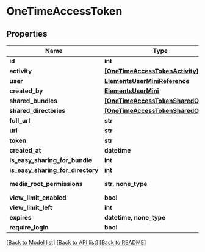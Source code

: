 # OneTimeAccessToken


## Properties

Name | Type | Description | Notes
------------ | ------------- | ------------- | -------------
**id** | **int** |  | 
**activity** | [**[OneTimeAccessTokenActivity]**](OneTimeAccessTokenActivity.md) |  | [readonly] 
**user** | [**ElementsUserMiniReference**](ElementsUserMiniReference.md) |  | 
**created_by** | [**ElementsUserMini**](ElementsUserMini.md) |  | 
**shared_bundles** | [**[OneTimeAccessTokenSharedObject]**](OneTimeAccessTokenSharedObject.md) |  | [readonly] 
**shared_directories** | [**[OneTimeAccessTokenSharedObject]**](OneTimeAccessTokenSharedObject.md) |  | [readonly] 
**full_url** | **str** |  | [readonly] 
**url** | **str** |  | 
**token** | **str** |  | 
**created_at** | **datetime** |  | [readonly] 
**is_easy_sharing_for_bundle** | **int** |  | [readonly] 
**is_easy_sharing_for_directory** | **int** |  | [readonly] 
**media_root_permissions** | **str, none_type** |  | [optional] [readonly] 
**view_limit_enabled** | **bool** |  | [optional] 
**view_limit_left** | **int** |  | [optional] 
**expires** | **datetime, none_type** |  | [optional] 
**require_login** | **bool** |  | [optional] 

[[Back to Model list]](../README.md#models) [[Back to API list]](../README.md#api-endpoints) [[Back to README]](../README.md)


